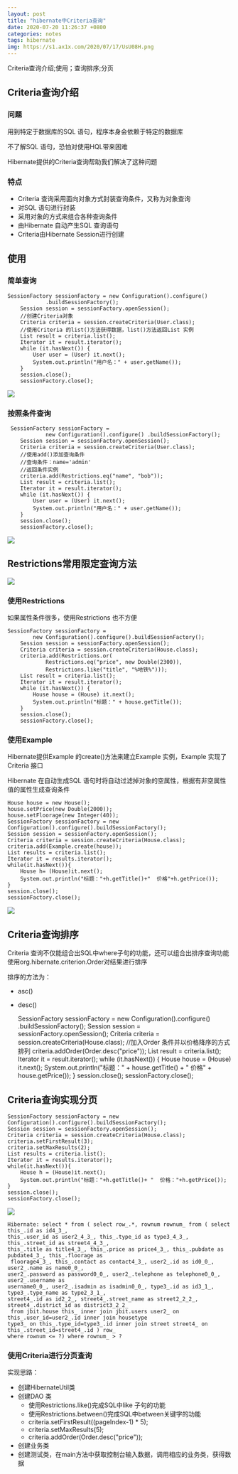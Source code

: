 ```yaml
---
layout: post
title: "hibernate中Criteria查询"
date: 2020-07-20 11:26:37 +0800
categories: notes
tags: hibernate
img: https://s1.ax1x.com/2020/07/17/UsU08H.png
---
```

Criteria查询介绍;使用；查询排序;分页

## Criteria查询介绍

### 问题

用到特定于数据库的SQL 语句，程序本身会依赖于特定的数据库

不了解SQL 语句，恐怕对使用HQL带来困难

Hibernate提供的Criteria查询帮助我们解决了这种问题

### 特点

* Criteria 查询采用面向对象方式封装查询条件，又称为对象查询
* 对SQL 语句进行封装
* 采用对象的方式来组合各种查询条件
* 由Hibernate 自动产生SQL 查询语句
* Criteria由Hibernate Session进行创建

## 使用

### 简单查询

	SessionFactory sessionFactory = new Configuration().configure()
		        .buildSessionFactory();
		Session session = sessionFactory.openSession();
		//创建Criteria对象
		Criteria criteria = session.createCriteria(User.class);
		//使用Criteria 的list()方法获得数据，list()方法返回List 实例
		List result = criteria.list();
		Iterator it = result.iterator();
		while (it.hasNext()) {
			User user = (User) it.next();
			System.out.println("用户名：" + user.getName());
		}
		session.close();
		sessionFactory.close();

![](https://s1.ax1x.com/2020/07/18/UcfxJg.png)

### 按照条件查询

	 SessionFactory sessionFactory = 
	            new Configuration().configure() .buildSessionFactory();
	    Session session = sessionFactory.openSession();
	    Criteria criteria = session.createCriteria(User.class);
		//使用add()添加查询条件
		//查询条件：name='admin'
		//返回条件实例
	    criteria.add(Restrictions.eq("name", "bob"));
	    List result = criteria.list();
	    Iterator it = result.iterator();
	    while (it.hasNext()) {
	        User user = (User) it.next();
	        System.out.println("用户名：" + user.getName());
	    }
	    session.close();
	    sessionFactory.close();

![](https://s1.ax1x.com/2020/07/18/UcfzWQ.png)

## Restrictions常用限定查询方法

![](https://s1.ax1x.com/2020/07/18/UcfXo8.png)

### 使用Restrictions

如果属性条件很多，使用Restrictions 也不方便

	SessionFactory sessionFactory = 
	        new Configuration().configure().buildSessionFactory();
	    Session session = sessionFactory.openSession();
	    Criteria criteria = session.createCriteria(House.class);
	    criteria.add(Restrictions.or(
	            Restrictions.eq("price", new Double(2300)),
	            Restrictions.like("title", "%地铁%")));
	    List result = criteria.list();
	    Iterator it = result.iterator();
	    while (it.hasNext()) {
	        House house = (House) it.next();
	        System.out.println("标题：" + house.getTitle());
	    }
	    session.close();
	    sessionFactory.close();

### 使用Example

Hibernate提供Example 的create()方法来建立Example 实例，Example 实现了Criteria 接口

Hibernate 在自动生成SQL 语句时将自动过滤掉对象的空属性，根据有非空属性值的属性生成查询条件

	House house = new House();
	house.setPrice(new Double(2000));
	house.setFloorage(new Integer(40));
	SessionFactory sessionFactory = new Configuration().configure().buildSessionFactory();
	Session session = sessionFactory.openSession();
	Criteria criteria = session.createCriteria(House.class);
	criteria.add(Example.create(house));
	List results = criteria.list();
	Iterator it = results.iterator();
	while(it.hasNext()){
	    House h= (House)it.next();
	    System.out.println("标题："+h.getTitle()+"  价格"+h.getPrice());
	}
	session.close();
	sessionFactory.close();


![](https://s1.ax1x.com/2020/07/18/UcfvFS.png)

## Criteria查询排序

Criteria 查询不仅能组合出SQL中where子句的功能，还可以组合出排序查询功能
使用org.hibernate.criterion.Order对结果进行排序

排序的方法为：

* asc()
* desc()


	SessionFactory sessionFactory = new Configuration().configure()
	        .buildSessionFactory();
	Session session = sessionFactory.openSession();
	Criteria criteria = session.createCriteria(House.class);
	//加入Order 条件并以价格降序的方式排列
	criteria.addOrder(Order.desc("price"));
	List result = criteria.list();
	Iterator it = result.iterator();
	while (it.hasNext()) {
	    House house = (House) it.next();
	    System.out.println("标题：" + house.getTitle() + "  价格"
	            + house.getPrice());
	}
	session.close();
	sessionFactory.close();

## Criteria查询实现分页

	SessionFactory sessionFactory = new Configuration().configure().buildSessionFactory();
	Session session = sessionFactory.openSession();
	Criteria criteria = session.createCriteria(House.class);
	criteria.setFirstResult(3);
	criteria.setMaxResults(2);
	List results = criteria.list();
	Iterator it = results.iterator();
	while(it.hasNext()){
		House h = (House)it.next();
		System.out.println("标题："+h.getTitle()+ "  价格："+h.getPrice());			
	}
	session.close(); 
	sessionFactory.close();

![](https://s1.ax1x.com/2020/07/18/UcfOdf.png)
	
	Hibernate: select * from ( select row_.*, rownum rownum_ from ( select this_.id as id4_3_, 
	this_.user_id as user2_4_3_, this_.type_id as type3_4_3_, this_.street_id as street4_4_3_, 
	this_.title as title4_3_, this_.price as price4_3_, this_.pubdate as pubdate4_3_, this_.floorage as
	 floorage4_3_, this_.contact as contact4_3_, user2_.id as id0_0_, user2_.name as name0_0_, 
	user2_.password as password0_0_, user2_.telephone as telephone0_0_, user2_.username as 
	username0_0_, user2_.isadmin as isadmin0_0_, type3_.id as id3_1_, type3_.type_name as type2_3_1_, 
	street4_.id as id2_2_, street4_.street_name as street2_2_2_, street4_.district_id as district3_2_2_
	 from jbit.house this_ inner join jbit.users user2_ on this_.user_id=user2_.id inner join housetype 
	type3_ on this_.type_id=type3_.id inner join street street4_ on this_.street_id=street4_.id ) row_ 
	where rownum <= ?) where rownum_ > ?

### 使用Criteria进行分页查询

实现思路：

* 创建HibernateUtil类
* 创建DAO 类
	* 使用Restrictions.like()完成SQL中like 子句的功能
	* 使用Restrictions.between()完成SQL中between关键字的功能
	* criteria.setFirstResult((pageIndex-1) * 5);
	* criteria.setMaxResults(5);
	* criteria.addOrder(Order.desc("price"));
* 创建业务类
* 创建测试类，在main方法中获取控制台输入数据，调用相应的业务类，获得数据
